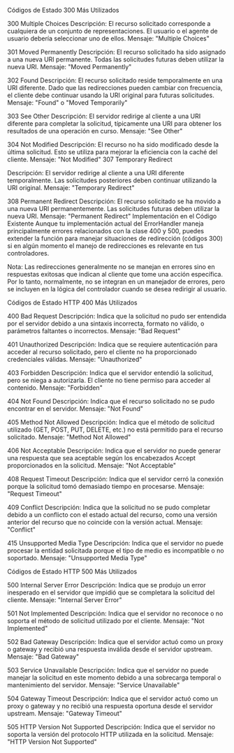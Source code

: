 Códigos de Estado 300 Más Utilizados

300 Multiple Choices
Descripción: El recurso solicitado corresponde a cualquiera de un conjunto de representaciones. El usuario o el agente de usuario debería seleccionar uno de ellos.
Mensaje: "Multiple Choices"

301 Moved Permanently
Descripción: El recurso solicitado ha sido asignado a una nueva URI permanente. Todas las solicitudes futuras deben utilizar la nueva URI.
Mensaje: "Moved Permanently"

302 Found
Descripción: El recurso solicitado reside temporalmente en una URI diferente. Dado que las redirecciones pueden cambiar con frecuencia, el cliente debe continuar usando la URI original para futuras solicitudes.
Mensaje: "Found" o "Moved Temporarily"

303 See Other
Descripción: El servidor redirige al cliente a una URI diferente para completar la solicitud, típicamente una URI para obtener los resultados de una operación en curso.
Mensaje: "See Other"

304 Not Modified
Descripción: El recurso no ha sido modificado desde la última solicitud. Esto se utiliza para mejorar la eficiencia con la caché del cliente.
Mensaje: "Not Modified"
307 Temporary Redirect

Descripción: El servidor redirige al cliente a una URI diferente temporalmente. Las solicitudes posteriores deben continuar utilizando la URI original.
Mensaje: "Temporary Redirect"

308 Permanent Redirect
Descripción: El recurso solicitado se ha movido a una nueva URI permanentemente. Las solicitudes futuras deben utilizar la nueva URI.
Mensaje: "Permanent Redirect"
Implementación en el Código Existente
Aunque tu implementación actual del ErrorHandler maneja principalmente errores relacionados con la clase 400 y 500, puedes extender la función para manejar situaciones de redirección (códigos 300) si en algún momento el manejo de redirecciones es relevante en tus controladores.

Nota: Las redirecciones generalmente no se manejan en errores sino en respuestas exitosas que indican al cliente que tome una acción específica. Por lo tanto, normalmente, no se integran en un manejador de errores, pero se incluyen en la lógica del controlador cuando se desea redirigir al usuario.

Códigos de Estado HTTP 400 Más Utilizados

400 Bad Request
Descripción: Indica que la solicitud no pudo ser entendida por el servidor debido a una sintaxis incorrecta, formato no válido, o parámetros faltantes o incorrectos.
Mensaje: "Bad Request"

401 Unauthorized
Descripción: Indica que se requiere autenticación para acceder al recurso solicitado, pero el cliente no ha proporcionado credenciales válidas.
Mensaje: "Unauthorized"

403 Forbidden
Descripción: Indica que el servidor entendió la solicitud, pero se niega a autorizarla. El cliente no tiene permiso para acceder al contenido.
Mensaje: "Forbidden"

404 Not Found
Descripción: Indica que el recurso solicitado no se pudo encontrar en el servidor.
Mensaje: "Not Found"

405 Method Not Allowed
Descripción: Indica que el método de solicitud utilizado (GET, POST, PUT, DELETE, etc.) no está permitido para el recurso solicitado.
Mensaje: "Method Not Allowed"

406 Not Acceptable
Descripción: Indica que el servidor no puede generar una respuesta que sea aceptable según los encabezados Accept proporcionados en la solicitud.
Mensaje: "Not Acceptable"

408 Request Timeout
Descripción: Indica que el servidor cerró la conexión porque la solicitud tomó demasiado tiempo en procesarse.
Mensaje: "Request Timeout"

409 Conflict
Descripción: Indica que la solicitud no se pudo completar debido a un conflicto con el estado actual del recurso, como una versión anterior del recurso que no coincide con la versión actual.
Mensaje: "Conflict"

415 Unsupported Media Type
Descripción: Indica que el servidor no puede procesar la entidad solicitada porque el tipo de medio es incompatible o no soportado.
Mensaje: "Unsupported Media Type"

Códigos de Estado HTTP 500 Más Utilizados

500 Internal Server Error
Descripción: Indica que se produjo un error inesperado en el servidor que impidió que se completara la solicitud del cliente.
Mensaje: "Internal Server Error"

501 Not Implemented
Descripción: Indica que el servidor no reconoce o no soporta el método de solicitud utilizado por el cliente.
Mensaje: "Not Implemented"

502 Bad Gateway
Descripción: Indica que el servidor actuó como un proxy o gateway y recibió una respuesta inválida desde el servidor upstream.
Mensaje: "Bad Gateway"

503 Service Unavailable
Descripción: Indica que el servidor no puede manejar la solicitud en este momento debido a una sobrecarga temporal o mantenimiento del servidor.
Mensaje: "Service Unavailable"

504 Gateway Timeout
Descripción: Indica que el servidor actuó como un proxy o gateway y no recibió una respuesta oportuna desde el servidor upstream.
Mensaje: "Gateway Timeout"

505 HTTP Version Not Supported
Descripción: Indica que el servidor no soporta la versión del protocolo HTTP utilizada en la solicitud.
Mensaje: "HTTP Version Not Supported"
